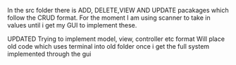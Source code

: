 In the src folder there is ADD, DELETE,VIEW AND UPDATE pacakages which follow the CRUD format.
For the moment I am using scanner to take in values until i get my GUI to implement these.

UPDATED
Trying to implement model, view, controller etc format
Will place old code which uses terminal into old folder once i get the full system implemented through the gui
